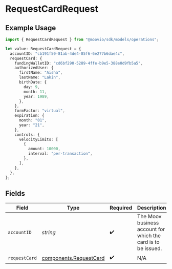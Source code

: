# RequestCardRequest

## Example Usage

```typescript
import { RequestCardRequest } from "@moovio/sdk/models/operations";

let value: RequestCardRequest = {
  accountID: "cb191f50-81ab-4de4-85f6-6e277b6dae4c",
  requestCard: {
    fundingWalletID: "cd6bf290-5289-4ffe-b9e5-388e0d9fb5a5",
    authorizedUser: {
      firstName: "Aisha",
      lastName: "Lakin",
      birthDate: {
        day: 9,
        month: 11,
        year: 1989,
      },
    },
    formFactor: "virtual",
    expiration: {
      month: "01",
      year: "21",
    },
    controls: {
      velocityLimits: [
        {
          amount: 10000,
          interval: "per-transaction",
        },
      ],
    },
  },
};
```

## Fields

| Field                                                            | Type                                                             | Required                                                         | Description                                                      |
| ---------------------------------------------------------------- | ---------------------------------------------------------------- | ---------------------------------------------------------------- | ---------------------------------------------------------------- |
| `accountID`                                                      | *string*                                                         | :heavy_check_mark:                                               | The Moov business account for which the card is to be issued.    |
| `requestCard`                                                    | [components.RequestCard](../../models/components/requestcard.md) | :heavy_check_mark:                                               | N/A                                                              |